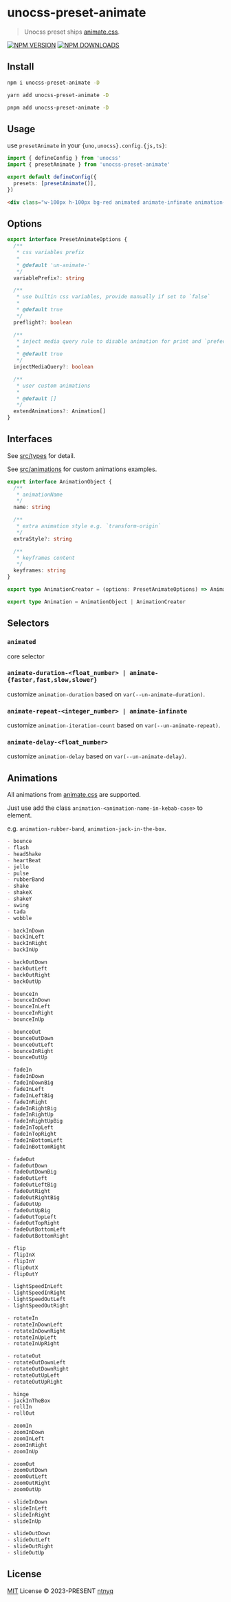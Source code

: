 # unocss-preset-animate

> Unocss preset ships [animate.css](https://github.com/animate-css/animate.css).

[![NPM VERSION](https://img.shields.io/npm/v/unocss-preset-animate.svg)](https://www.npmjs.com/package/unocss-preset-animate)
[![NPM DOWNLOADS](https://img.shields.io/npm/dy/unocss-preset-animate.svg)](https://www.npmjs.com/package/unocss-preset-animate)

## Install

```bash
npm i unocss-preset-animate -D
```

```bash
yarn add unocss-preset-animate -D
```

```bash
pnpm add unocss-preset-animate -D
```

## Usage

use `presetAnimate` in your `{uno,unocss}.config.{js,ts}`:

```ts
import { defineConfig } from 'unocss'
import { presetAnimate } from 'unocss-preset-animate'

export default defineConfig({
  presets: [presetAnimate()],
})
```

```html
<div class="w-100px h-100px bg-red animated animate-infinate animation-heart-beat"></div>
```

## Options

```ts
export interface PresetAnimateOptions {
  /**
   * css variables prefix
   *
   * @default 'un-animate-'
   */
  variablePrefix?: string

  /**
   * use builtin css variables, provide manually if set to `false`
   *
   * @default true
   */
  preflight?: boolean

  /**
   * inject media query rule to disable animation for print and `prefers-reduced-motion`
   *
   * @default true
   */
  injectMediaQuery?: boolean

  /**
   * user custom animations
   *
   * @default []
   */
  extendAnimations?: Animation[]
}
```

## Interfaces

See [src/types](./src/types.ts) for detail.

See [src/animations](./src/animations) for custom animations examples.

```ts
export interface AnimationObject {
  /**
   * animationName
   */
  name: string

  /**
   * extra animation style e.g. `transform-origin`
   */
  extraStyle?: string

  /**
   * keyframes content
   */
  keyframes: string
}

export type AnimationCreator = (options: PresetAnimateOptions) => AnimationObject

export type Animation = AnimationObject | AnimationCreator
```

## Selectors

### `animated`

core selector

### `animate-duration-<float_number> | animate-{faster,fast,slow,slower}`

customize `animation-duration` based on `var(--un-animate-duration)`.

### `animate-repeat-<integer_number> | animate-infinate`

customize `animation-iteration-count` based on `var(--un-animate-repeat)`.

### `animate-delay-<float_number>`

customize `animation-delay` based on `var(--un-animate-delay)`.

## Animations

All animations from [animate.css](https://github.com/animate-css/animate.css) are supported.

Just use add the class `animation-<animation-name-in-kebab-case>` to element.

e.g. `animation-rubber-band`, `animation-jack-in-the-box`.

```md
- bounce
- flash
- headShake
- heartBeat
- jello
- pulse
- rubberBand
- shake
- shakeX
- shakeY
- swing
- tada
- wobble

- backInDown
- backInLeft
- backInRight
- backInUp

- backOutDown
- backOutLeft
- backOutRight
- backOutUp

- bounceIn
- bounceInDown
- bounceInLeft
- bounceInRight
- bounceInUp

- bounceOut
- bounceOutDown
- bounceOutLeft
- bounceInRight
- bounceOutUp

- fadeIn
- fadeInDown
- fadeInDownBig
- fadeInLeft
- fadeInLeftBig
- fadeInRight
- fadeInRightBig
- fadeInRightUp
- fadeInRightUpBig
- fadeInTopLeft
- fadeInTopRight
- fadeInBottomLeft
- fadeInBottomRight

- fadeOut
- fadeOutDown
- fadeOutDownBig
- fadeOutLeft
- fadeOutLeftBig
- fadeOutRight
- fadeOutRightBig
- fadeOutUp
- fadeOutUpBig
- fadeOutTopLeft
- fadeOutTopRight
- fadeOutBottomLeft
- fadeOutBottomRight

- flip
- flipInX
- flipInY
- flipOutX
- flipOutY

- lightSpeedInLeft
- lightSpeedInRight
- lightSpeedOutLeft
- lightSpeedOutRight

- rotateIn
- rotateInDownLeft
- rotateInDownRight
- rotateInUpLeft
- rotateInUpRight

- rotateOut
- rotateOutDownLeft
- rotateOutDownRight
- rotateOutUpLeft
- rotateOutUpRight

- hinge
- jackInTheBox
- rollIn
- rollOut

- zoomIn
- zoomInDown
- zoomInLeft
- zoomInRight
- zoomInUp

- zoomOut
- zoomOutDown
- zoomOutLeft
- zoomOutRight
- zoomOutUp

- slideInDown
- slideInLeft
- slideInRight
- slideInUp

- slideOutDown
- slideOutLeft
- slideOutRight
- slideOutUp
```

## License

[MIT](./LICENSE) License © 2023-PRESENT [ntnyq](https://github.com/ntnyq)
